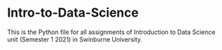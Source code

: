 # Intro-to-Data-Science
This is the Python file for all assignments of Introduction to Data Science unit (Semester 1 2021) in Swinburne University.
